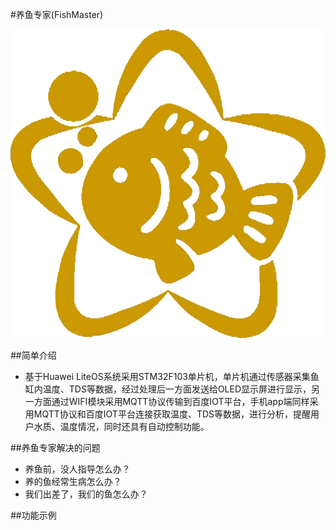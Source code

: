 #养鱼专家(FishMaster)

![FishMaster](./FishMaster.png)

##简单介绍
* 基于Huawei LiteOS系统采用STM32F103单片机，单片机通过传感器采集鱼缸内温度、TDS等数据，经过处理后一方面发送给OLED显示屏进行显示，另一方面通过WIFI模块采用MQTT协议传输到百度IOT平台，手机app端同样采用MQTT协议和百度IOT平台连接获取温度、TDS等数据，进行分析，提醒用户水质、温度情况，同时还具有自动控制功能。

##养鱼专家解决的问题
* 养鱼前，没人指导怎么办？
* 养的鱼经常生病怎么办？
* 我们出差了，我们的鱼怎么办？

##功能示例

